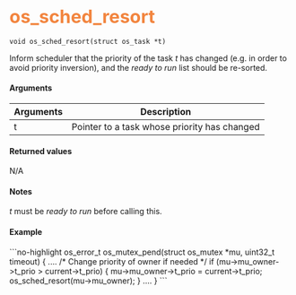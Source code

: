 ## <font color="#F2853F" style="font-size:24pt"> os_sched_resort </font>

```no-highlight
void os_sched_resort(struct os_task *t)
```

Inform scheduler that the priority of the task *t* has changed (e.g. in order to avoid priority inversion), and the *ready to run* list should be re-sorted.

#### Arguments

| Arguments | Description |
|-----------|-------------|
| t | Pointer to a task whose priority has changed |

#### Returned values

N/A

#### Notes

*t* must be *ready to run* before calling this.

#### Example

<Add text to set up the context for the example here>
```no-highlight
os_error_t
os_mutex_pend(struct os_mutex *mu, uint32_t timeout)
{
    ....
        /* Change priority of owner if needed */
    if (mu->mu_owner->t_prio > current->t_prio) {
        mu->mu_owner->t_prio = current->t_prio;
        os_sched_resort(mu->mu_owner);
    }
    ....
}
```



